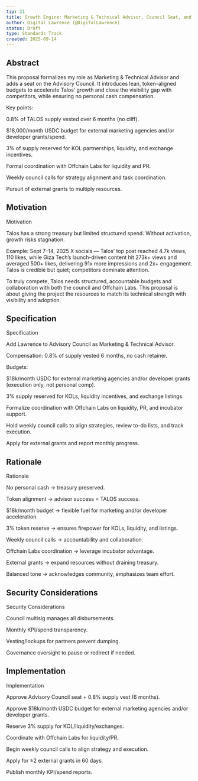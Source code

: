 ```yaml
---
tip: 21
title: Growth Engine: Marketing & Technical Advisor, Council Seat, and Token-Aligned Budgets
author: Digital Lawrence (@DigitalLawrence)
status: Draft
type: Standards Track
created: 2025-09-14
---
```


## Abstract

This proposal formalizes my role as Marketing & Technical Advisor and adds a seat on the Advisory Council. It introduces lean, token-aligned budgets to accelerate Talos’ growth and close the visibility gap with competitors, while ensuring no personal cash compensation.

Key points:

0.8% of TALOS supply vested over 6 months (no cliff).

$18,000/month USDC budget for external marketing agencies and/or developer grants/spend.

3% of supply reserved for KOL partnerships, liquidity, and exchange incentives.

Formal coordination with Offchain Labs for liquidity and PR.

Weekly council calls for strategy alignment and task coordination.

Pursuit of external grants to multiply resources.

## Motivation

Motivation

Talos has a strong treasury but limited structured spend. Without activation, growth risks stagnation.

Example: Sept 7–14, 2025 X socials — Talos’ top post reached 4.7k views, 110 likes, while Giza Tech’s launch-driven content hit 273k+ views and averaged 500+ likes, delivering 91x more impressions and 2x+ engagement. Talos is credible but quiet; competitors dominate attention.

To truly compete, Talos needs structured, accountable budgets and collaboration with both the council and Offchain Labs. This proposal is about giving the project the resources to match its technical strength with visibility and adoption.

## Specification

Specification

Add Lawrence to Advisory Council as Marketing & Technical Advisor.

Compensation: 0.8% of supply vested 6 months, no cash retainer.

Budgets:

$18k/month USDC for external marketing agencies and/or developer grants (execution only, not personal comp).

3% supply reserved for KOLs, liquidity incentives, and exchange listings.

Formalize coordination with Offchain Labs on liquidity, PR, and incubator support.

Hold weekly council calls to align strategies, review to-do lists, and track execution.

Apply for external grants and report monthly progress.

## Rationale

Rationale

No personal cash → treasury preserved.

Token alignment → advisor success = TALOS success.

$18k/month budget → flexible fuel for marketing and/or developer acceleration.

3% token reserve → ensures firepower for KOLs, liquidity, and listings.

Weekly council calls → accountability and collaboration.

Offchain Labs coordination → leverage incubator advantage.

External grants → expand resources without draining treasury.

Balanced tone → acknowledges community, emphasizes team effort.

## Security Considerations

Security Considerations

Council multisig manages all disbursements.

Monthly KPI/spend transparency.

Vesting/lockups for partners prevent dumping.

Governance oversight to pause or redirect if needed.

## Implementation

Implementation

Approve Advisory Council seat + 0.8% supply vest (6 months).

Approve $18k/month USDC budget for external marketing agencies and/or developer grants.

Reserve 3% supply for KOL/liquidity/exchanges.

Coordinate with Offchain Labs for liquidity/PR.

Begin weekly council calls to align strategy and execution.

Apply for ≥2 external grants in 60 days.

Publish monthly KPI/spend reports.